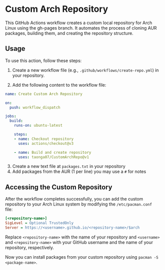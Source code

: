 # Custom Arch Repository

This GitHub Actions workflow creates a custom local repository for Arch Linux using the gh-pages branch. It automates the process of cloning AUR packages, building them, and creating the repository structure.

## Usage

To use this action, follow these steps:

1. Create a new workflow file (e.g., `.github/workflows/create-repo.yml`) in your repository.

2. Add the following content to the workflow file:

```yaml
name: Create Custom Arch Repository

on:
  push: workflow_dispatch

jobs:
  build:
    runs-on: ubuntu-latest

    steps:
    - name: Checkout repository
      uses: actions/checkout@v3

    - name: Build and create repository
      uses: taonga07/CustomArchRepo@v1
```

3. Create a new text file at `packages.txt` in your repository
4. Add packages from the AUR (1 per line) you may use a `#` for notes

## Accessing the Custom Repository

After the workflow completes successfully, you can add the custom repository to your Arch Linux system by modifying the `/etc/pacman.conf` file:

```ini
[<repository-name>]
SigLevel = Optional TrustedOnly
Server = https://<username>.github.io/<repository-name>/$arch
```

Replace `<repository-name>` with the name of your repository and `<username>` and `<repository-name>` with your GitHub username and the name of your repository, respectively.

Now you can install packages from your custom repository using `pacman -S <package-name>`.